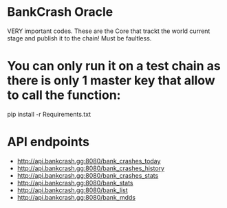 # BankCrash Oracle
VERY important codes. These are the Core that trackt the world current stage and publish it to the chain! Must be faultless. 

# You can only run it on a test chain as there is only 1 master key that allow to call the function: 
pip install -r Requirements.txt 

# API endpoints
- http://api.bankcrash.gg:8080/bank_crashes_today
- http://api.bankcrash.gg:8080/bank_crashes_history
- http://api.bankcrash.gg:8080/bank_crashes_stats
- http://api.bankcrash.gg:8080/bank_stats
- http://api.bankcrash.gg:8080/bank_list
- http://api.bankcrash.gg:8080/bank_mdds


